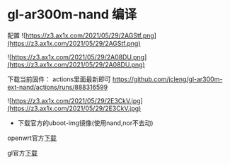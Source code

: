 
# gl-ar300m-nand 编译

配置
![https://z3.ax1x.com/2021/05/29/2AGStf.png](https://z3.ax1x.com/2021/05/29/2AGStf.png)


![https://z3.ax1x.com/2021/05/29/2A08DU.png](https://z3.ax1x.com/2021/05/29/2A08DU.png)


下载当前固件： actions里面最新即可 https://github.com/jcleng/gl-ar300m-ext-nand/actions/runs/888316599

![https://z3.ax1x.com/2021/05/29/2E3CkV.jpg](https://z3.ax1x.com/2021/05/29/2E3CkV.jpg)

- 下载官方的uboot-img镜像(使用nand,nor不去动)

openwrt官方[下载](https://downloads.openwrt.org/releases/21.02.0-rc1/targets/ath79/nand/)

gl官方[下载](https://docs.gl-inet.com/en/3/release_notes/gl-ar300m/)
